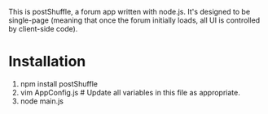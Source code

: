This is postShuffle, a forum app written with node.js. It's designed to be
single-page (meaning that once the forum initially loads, all UI is controlled
by client-side code).

# Installation

1. npm install postShuffle
2. vim AppConfig.js # Update all variables in this file as appropriate.
3. node main.js
